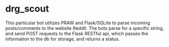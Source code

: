 # drg_scout

This particular bot utilizes PRAW and Flask/SQLite to parse incoming posts/comments to the website Reddit. The bots parse for a specific string, and send POST requests to the Flask RESTful api, which passes the information to the db for storage, and returns a status.
